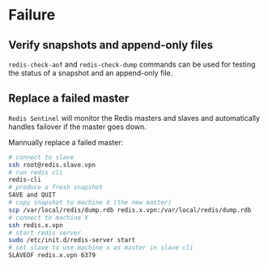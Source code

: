 # Failure

## Verify snapshots and append-only files
`redis-check-aof` and `redis-check-dump` commands can be used for testing the status of a snapshot and an append-only file.

## Replace a failed master
`Redis Sentinel` will monitor the Redis masters and slaves and automatically handles failover if the master goes down.

Mannually replace a failed master:
```sh
# connect to slave
ssh root@redis.slave.vpn
# run redis cli
redis-cli
# produce a fresh snapshot
SAVE and QUIT
# copy snapshot to machine X (the new master)
scp /var/local/redis/dump.rdb redis.x.vpn:/var/local/redis/dump.rdb
# connect to machine X
ssh redis.x.vpn
# start redis server
sudo /etc/init.d/redis-server start
# set slave to use machine x as master in slave cli
SLAVEOF redis.x.vpn 6379
```
